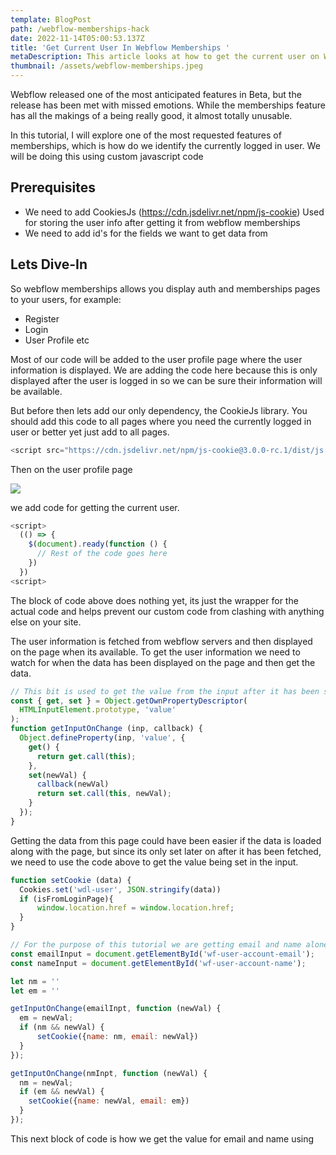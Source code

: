 ```yaml
---
template: BlogPost
path: /webflow-memberships-hack
date: 2022-11-14T05:00:53.137Z
title: 'Get Current User In Webflow Memberships '
metaDescription: This article looks at how to get the current user on Webflow Memberships Beta
thumbnail: /assets/webflow-memberships.jpeg
---
```

Webflow released one of the most anticipated features in Beta, but the release has been met with missed emotions. While the memberships feature has all the makings of a being really good, it almost totally unusable. 

In this tutorial, I will explore one of the most requested features of memberships, which is how do we identify the currently logged in user. We will be doing this using custom javascript code



## Prerequisites

* We need to add CookiesJs (https://cdn.jsdelivr.net/npm/js-cookie) Used for storing the user info after getting it from webflow memberships
* We need to add id's for the fields we want to get data from

## Lets Dive-In

So webflow memberships allows you display auth and memberships pages to your users, for example:

* Register
* Login
* User Profile etc

Most of our code will be added to the user profile page where the user information is displayed. We are adding the code here because this is only displayed after the user is logged in so we can be sure their information will be available.

But before then lets add our only dependency, the CookieJs library. You should add this code to all pages where you need the currently logged in user or better yet just add to all pages.

```javascript
<script src="https://cdn.jsdelivr.net/npm/js-cookie@3.0.0-rc.1/dist/js.cookie.min.js"></script>
```

Then on the user profile page 

![](/assets/Xnip2022-11-13_22-00-44.jpg)

we add code for getting the current user.

```javascript
<script>
  (() => {
   	$(document).ready(function () {
      // Rest of the code goes here
    })
  })
<script>
```

The block of code above does nothing yet, its just the wrapper for the actual code and helps prevent our custom code from clashing with anything else on your site.

The user information is fetched from webflow servers and then displayed on the page when its available. To get the user information we need to watch for when the data has been displayed on the page and then get the data. 

```javascript
// This bit is used to get the value from the input after it has been set
const { get, set } = Object.getOwnPropertyDescriptor(
  HTMLInputElement.prototype, 'value'
);
function getInputOnChange (inp, callback) {
  Object.defineProperty(inp, 'value', {
    get() {
      return get.call(this);
    },
    set(newVal) {
      callback(newVal)
      return set.call(this, newVal);
    }
  });
}
```

Getting the data from this page could have been easier if the data is loaded along with the page, but since its only set later on after it has been fetched, we need to use the code above to get the value being set in the input.

```javascript
function setCookie (data) {
  Cookies.set('wdl-user', JSON.stringify(data))
  if (isFromLoginPage){
      window.location.href = window.location.href;
  }
}

// For the purpose of this tutorial we are getting email and name alone
const emailInput = document.getElementById('wf-user-account-email');
const nameInput = document.getElementById('wf-user-account-name');

let nm = ''
let em = ''

getInputOnChange(emailInpt, function (newVal) {
  em = newVal;
  if (nm && newVal) {
      setCookie({name: nm, email: newVal})
  }
});

getInputOnChange(nmInpt, function (newVal) {
  nm = newVal;
  if (em && newVal) {
    setCookie({name: newVal, email: em})
  }
});
```

This next block of code is how we get the value for email and name using
